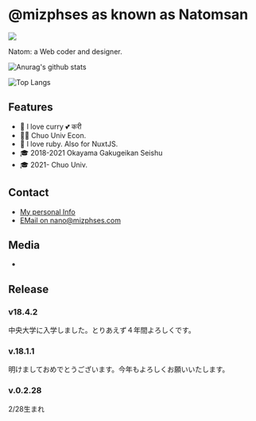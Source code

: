 # @mizphses as known as Natomsan
![](https://img.shields.io/badge/age-19-ff7964.svg?style=for-the-badge)

Natom: a Web coder and designer.

![Anurag's github stats](https://github-readme-stats.vercel.app/api?username=mizphses)

![Top Langs](https://github-readme-stats.vercel.app/api/top-langs/?username=mizphses)

## Features
- 🍛 I love curry 💕 करी
- 👩‍🎓 Chuo Univ Econ.
- 💎 I love ruby. Also for NuxtJS.
- 🎓 2018-2021 Okayama Gakugeikan Seishu
- 🎓 2021- Chuo Univ.

## Contact
- [My personal Info](https://www.natom.work)
- [EMail on nano@mizphses.com](mailto:nano@mizphses.com)

## Media
- [](https://www.itmedia.co.jp/news/articles/2109/03/news146.html)

## Release

### v18.4.2
中央大学に入学しました。とりあえず４年間よろしくです。

### v.18.1.1
明けましておめでとうございます。今年もよろしくお願いいたします。

### v.0.2.28
2/28生まれ
